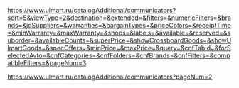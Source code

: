 https://www.ulmart.ru/catalogAdditional/communicators?sort=5&viewType=2&destination=&extended=&filters=&numericFilters=&brands=&jdSuppliers=&warranties=&bargainTypes=&priceColors=&receiptTime=&minWarranty=&maxWarranty=&shops=&labels=&available=&reserved=&suborder=&availableCounts=&superPrice=&showCrossboardGoods=&showUlmartGoods=&specOffers=&minPrice=&maxPrice=&query=&cnfTabId=&forSelectedAvto=&cnfCategories=&cnfFolders=&cnfBrands=&cnfFilters=&compatibleFilters=&pageNum=3


https://www.ulmart.ru/catalogAdditional/communicators?pageNum=2